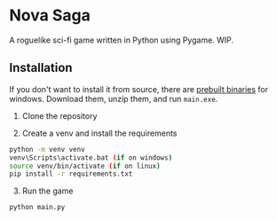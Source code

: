 # Nova Saga

A roguelike sci-fi game written in Python using Pygame. WIP.

## Installation

If you don't want to install it from source, there are [prebuilt binaries](https://github.com/HENRYMARTIN5/NovaSaga/releases/download/0.1a/NovaSaga-0.1a.zip) for windows. Download them, unzip them, and run `main.exe`.

1. Clone the repository

2. Create a venv and install the requirements

```sh
python -m venv venv
venv\Scripts\activate.bat (if on windows)
source venv/bin/activate (if on linux)
pip install -r requirements.txt
```

3. Run the game

```sh
python main.py
```
